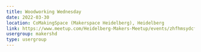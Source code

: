 ```yaml
---
title: Woodworking Wednesday
date: 2022-03-30
location: CoMakingSpace (Makerspace Heidelberg), Heidelberg
link: https://www.meetup.com/Heidelberg-Makers-Meetup/events/zhfhmsydcfbnc/
usergroup: makershd
type: usergroup
---
```

